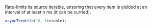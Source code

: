 Rate-limits its source iterable, ensuring that every item is yielded at an interval of at least n ms (it can be curried).

```js
asyncThrottle(10, iterable);
```
